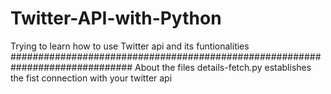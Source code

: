  # Twitter-API-with-Python
Trying to learn how to use Twitter api and its funtionalities 
##############################################################################
About the files
details-fetch.py establishes the fist connection with your twitter api 
